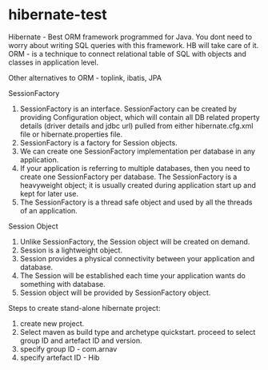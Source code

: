 # hibernate-test
Hibernate - Best ORM framework programmed for Java.
You dont need to worry about writing SQL queries with this framework. HB will take care of it.
ORM - is a technique to connect relational table of SQL with objects and classes in application level.

Other alternatives to ORM - toplink, ibatis, JPA

SessionFactory
1) SessionFactory is an interface. SessionFactory can be created by providing Configuration object, which will contain all DB related property details (driver details and jdbc url) pulled from either hibernate.cfg.xml file or hibernate.properties file. 
2) SessionFactory is a factory for Session objects. 
3) We can create one SessionFactory implementation per database in any application. 
4) If your application is referring to multiple databases, then you need to create one SessionFactory per database. The SessionFactory is a heavyweight object; it is usually created during application start up and kept for later use. 
5) The SessionFactory is a thread safe object and used by all the threads of an application.

Session Object
1) Unlike SessionFactory, the Session object will be created on demand. 
2) Session is a lightweight object. 
3) Session provides a physical connectivity between your application and database. 
4) The Session will be established each time your application wants do something with database. 
5) Session object will be provided by SessionFactory object.

Steps to create stand-alone hibernate project:
1) create new project.
2) Select maven as build type and archetype quickstart. proceed to select group ID and artefact ID and version.
3) specify group ID - com.arnav
4) specify artefact ID - Hib
